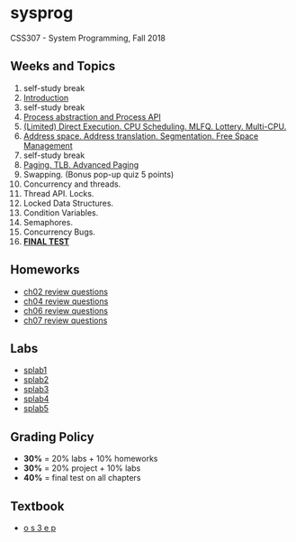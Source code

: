 # sysprog
CSS307 - System Programming, Fall 2018

## Weeks and Topics

1. self-study break
2. [Introduction](./week02)
3. self-study break
4. [Process abstraction and Process API](./week04)
5. [(Limited) Direct Execution. CPU Scheduling. MLFQ. Lottery. Multi-CPU.](./week05)
6. [Address space. Address translation. Segmentation. Free Space Management](./week06) 
7. self-study break
8. [Paging. TLB. Advanced Paging](./week08)
9. Swapping. (Bonus pop-up quiz 5 points)
10. Concurrency and threads.
11. Thread API. Locks.
12. Locked Data Structures.
13. Condition Variables.
14. Semaphores.
15. Concurrency Bugs.
16. [__FINAL TEST__](./FINAL)

## Homeworks
* [ch02 review questions](https://github.com/sduclassroom/ch02intro)
* [ch04 review questions](https://github.com/sduclassroom/ch04process)
* [ch06 review questions](https://github.com/sduclassroom/ch06lde)
* [ch07 review questions](https://github.com/sduclassroom/ch07sched)

## Labs
* [splab1](https://github.com/sduclassroom/splab1)
* [splab2](https://github.com/sduclassroom/splab2)
* [splab3](https://github.com/sduclassroom/splab3)
* [splab4](https://github.com/sduclassroom/splab4)
* [splab5](https://github.com/sduclassroom/splab5)

## Grading Policy

* **30%** = 20% labs + 10% homeworks
* **30%** = 20% project + 10% labs
* **40%** = final test on all chapters

## Textbook

* [o s 3 e p](http://www.ostep.org)
